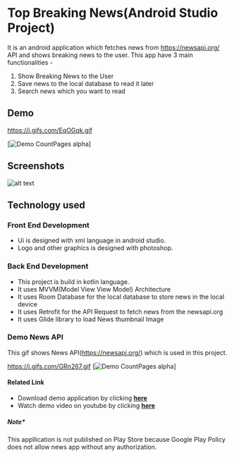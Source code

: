 # Top Breaking News(Android Studio Project)

It is an android application which fetches news from https://newsapi.org/ API and shows breaking news to the user. This app have 3 main functionalities -
1. Show Breaking News to the User
2. Save news to the local database to read it later
3. Search news which you want to read


##  Demo


https://j.gifs.com/EqOGqk.gif

[![Demo CountPages alpha](https://j.gifs.com/EqOGqk.gif)] 

##  Screenshots
![alt text](https://drive.google.com/file/d/1up0tNz4w0kLbEm2MeNln1OmZCg6Q_NYp/view)

## Technology used

### Front End Development 
- Ui is designed with xml language in android studio. 
- Logo and other graphics is designed with photoshop. 

### Back End Development

- This project is build in kotlin language.
- It uses MVVM(Model View View Model) Architecture
- It uses Room Database for the local database to store news in the local device
- It uses Retrofit for the API Request to fetch news from the newsapi.org
- It uses Glide library to load News thumbnail Image

### Demo News API
This gif shows News API(https://newsapi.org/) which is used in this project.


https://j.gifs.com/GRn267.gif
[![Demo CountPages alpha](https://j.gifs.com/GRn267.gif)]



#### Related Link
- Download demo application by clicking [**here**](https://drive.google.com/file/d/1joY9OMpGbQPayHsVfbri0SJ6b2PzTORW/view?usp=sharing)
- Watch demo video on youtube by clicking [**here**](https://youtu.be/t96wkApy5yo)

##### Note*
This appllication is not published on Play Store because Google Play Policy does not allow news app without any authorization.



